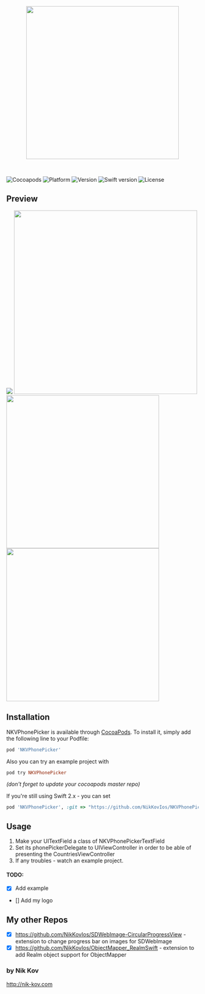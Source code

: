 <p align="center">
<img src="https://raw.githubusercontent.com/NikKovIos/NKVPhonePicker/master/RepoAssets/Logo.png" width="400"/>
</p> 
<br />

![Cocoapods](https://img.shields.io/badge/pod-available-brightgreen.svg?style=flat)
![Platform](https://img.shields.io/badge/platform-ios-blue.svg?style=flat)
![Version](https://img.shields.io/badge/version-1.0.0-blue.svg?style=flat)
![Swift version](https://img.shields.io/badge/Swift-3.0-orange.svg?style=flat)
![License](https://img.shields.io/badge/license-MIT-lightgrey.svg?style=flat)


## Preview
![](https://raw.githubusercontent.com/NikKovIos/NKVPhonePicker/master/RepoAssets/Example.gif)          <img src="https://raw.githubusercontent.com/NikKovIos/NKVPhonePicker/master/RepoAssets/Screenshot_two.jpg" height="480"/>  
<img src="https://raw.githubusercontent.com/NikKovIos/NKVPhonePicker/master/RepoAssets/Screenshot_one.png" height="400"/>          <img src="https://raw.githubusercontent.com/NikKovIos/NKVPhonePicker/master/RepoAssets/Screenshot_three.png" height="400"/> 


## Installation

NKVPhonePicker is available through [CocoaPods](http://cocoapods.org). To install
it, simply add the following line to your Podfile:

```ruby
pod 'NKVPhonePicker'
```
Also you can try an example project with 
```ruby
pod try NKVPhonePicker
```
*(don't forget to update your cocoapods master repo)*

If you're still using Swift 2.x - you can set 
```ruby
pod 'NKVPhonePicker', :git => "https://github.com/NikKovIos/NKVPhonePicker.git", :branch => "Swift_2.x"
```

## Usage

1) Make your UITextField a class of NKVPhonePickerTextField
2) Set its phonePickerDelegate to UIViewController in order to be able of presenting the CountriesViewController
3) If any troubles - watch an example project.

#### TODO:
- [x] Add example
- [] Add my logo

## My other Repos

- [x] https://github.com/NikKovIos/SDWebImage-CircularProgressView - extension to change progress bar on images for SDWebImage
- [x] https://github.com/NikKovIos/ObjectMapper_RealmSwift - extension to add Realm object support for ObjectMapper

### by Nik Kov 
http://nik-kov.com
